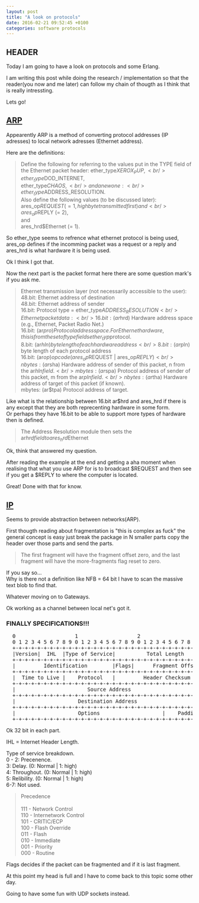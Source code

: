 ```yaml
---
layout: post
title: "A look on protocols"
date: 2016-02-21 09:52:45 +0100
categories: software protocols
---
```


HEADER
---

Today I am going to have a look on protocols and some Erlang.

I am writing this post while doing the research / implementation so that the reader(you now and me later) can follow my chain of thougth as I think that is really intressting.

Lets go!

[ARP](http://www.faqs.org/rfcs/rfc826.html)
---

Appearently ARP is a method of converting protocol addresses (IP adresses) to local network adresses (Ethernet address).

Here are the definitions:

> Define the following for referring to the values put in the TYPE field of the Ethernet packet header:
> ether_type$XEROX_PUP,<br />
> ether_type$DOD_INTERNET,<br />
> ether_type$CHAOS, <br />
> and a new one:<br />
> ether_type$ADDRESS_RESOLUTION.  <br />
> Also define the following values (to be discussed later):<br />
> ares_op$REQUEST (= 1, high byte transmitted first) and<br />
> ares_op$REPLY   (= 2), <br />
> and<br />
> ares_hrd$Ethernet (= 1).<br />

So ether_type seems to refrence what ethernet protocol is being used, ares_op defines if the incomming packet was a request or a reply and ares_hrd is what hardware it is being used.

Ok I think I got that.

Now the next part is the packet format here there are some question mark's if you ask me.

>  Ethernet transmission layer (not necessarily accessible to the user):<br />
>  48.bit: Ethernet address of destination<br />
>  48.bit: Ethernet address of sender<br />
>  16.bit: Protocol type = ether_type$ADDRESS_RESOLUTION<br />
>  Ethernet packet data:<br />
>  16.bit: (ar$hrd) Hardware address space (e.g., Ethernet, Packet Radio Net.)<br />
>  16.bit: (ar$pro) Protocol address space.  For Ethernet hardware, this is from the set of type fields ether_typ$protocol.<br />
>  8.bit: (ar$hln) byte length of each hardware address<br />
>  8.bit: (ar$pln) byte length of each protocol address<br />
>  16.bit: (ar$op)  opcode (ares_op$REQUEST | ares_op$REPLY)<br />
>  nbytes: (ar$sha) Hardware address of sender of this packet, n from the ar$hln field.<br />
>  mbytes: (ar$spa) Protocol address of sender of this packet, m from the ar$pln field.<br />
>  nbytes: (ar$tha) Hardware address of target of this packet (if known).<br />
>  mbytes: (ar$tpa) Protocol address of target.<br />

Like what is the relationship between 16.bit ar$hrd and ares_hrd if there is any except that they are both reprecenting hardware in some form.<br />
Or perhaps they have 16.bit to be able to support more types of hardware then is defined.

> The Address Resolution module then sets the ar$hrd field to ares_hrd$Ethernet

Ok, think that answered my question.

After reading the example at the end and getting a aha moment when realising that what you use ARP for is to broadcast $REQUEST and then see if you get a $REPLY to where the computer is located.

Great! Done with that for know.

[IP](http://www.ietf.org/rfc/rfc791.txt)
---

Seems to provide abstraction between networks(ARP).

First thougth reading about fragmentation is "this is complex as fuck" the general concept is easy just break the package in N smaller parts copy the header over those parts and send the parts.

> The first fragment will have the fragment offset
> zero, and the last fragment will have the more-fragments flag reset
> to zero.

If you say so...<br />
Why is there not a definition like NFB = 64 bit I have to scan the massive text blob to find that.

Whatever moving on to Gateways.

Ok working as a channel between local net's got it.

### FINALLY SPECIFICATIONS!!!

<pre>
  0                   1                   2                   3   
  0 1 2 3 4 5 6 7 8 9 0 1 2 3 4 5 6 7 8 9 0 1 2 3 4 5 6 7 8 9 0 1 
  +-+-+-+-+-+-+-+-+-+-+-+-+-+-+-+-+-+-+-+-+-+-+-+-+-+-+-+-+-+-+-+-+
  |Version|  IHL  |Type of Service|          Total Length         |
  +-+-+-+-+-+-+-+-+-+-+-+-+-+-+-+-+-+-+-+-+-+-+-+-+-+-+-+-+-+-+-+-+
  |         Identification        |Flags|      Fragment Offset    |
  +-+-+-+-+-+-+-+-+-+-+-+-+-+-+-+-+-+-+-+-+-+-+-+-+-+-+-+-+-+-+-+-+
  |  Time to Live |    Protocol   |         Header Checksum       |
  +-+-+-+-+-+-+-+-+-+-+-+-+-+-+-+-+-+-+-+-+-+-+-+-+-+-+-+-+-+-+-+-+
  |                       Source Address                          |
  +-+-+-+-+-+-+-+-+-+-+-+-+-+-+-+-+-+-+-+-+-+-+-+-+-+-+-+-+-+-+-+-+
  |                    Destination Address                        |
  +-+-+-+-+-+-+-+-+-+-+-+-+-+-+-+-+-+-+-+-+-+-+-+-+-+-+-+-+-+-+-+-+
  |                    Options                    |    Padding    |
  +-+-+-+-+-+-+-+-+-+-+-+-+-+-+-+-+-+-+-+-+-+-+-+-+-+-+-+-+-+-+-+-+
</pre>

Ok 32 bit in each part.

IHL = Internet Header Length.

Type of service breakdown.<br />
0 - 2: Precenence.<br />
3: Delay. (0: Normal | 1: high)<br />
4: Throughout. (0: Normal | 1: high)<br />
5: Relibility. (0: Normal | 1: high)<br />
6-7: Not used.<br />

> Precedence<br />
> <br />
>   111 - Network Control<br />
>   110 - Internetwork Control<br />
>   101 - CRITIC/ECP<br />
>   100 - Flash Override<br />
>   011 - Flash<br />
>   010 - Immediate<br />
>   001 - Priority<br />
>   000 - Routine<br />

Flags decides if the packet can be fragmented and if it is last fragment.

At this point my head is full and I have to come back to this topic some other day.

Going to have some fun with UDP sockets instead.
